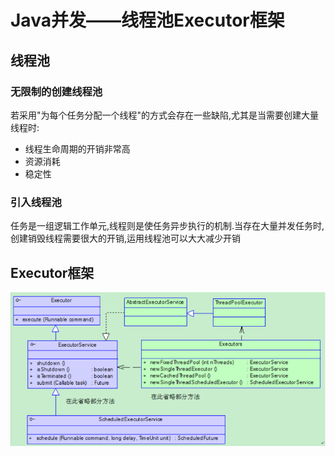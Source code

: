 # Java并发——线程池Executor框架

## 线程池

### 无限制的创建线程池
若采用"为每个任务分配一个线程"的方式会存在一些缺陷,尤其是当需要创建大量线程时:
* 线程生命周期的开销非常高
* 资源消耗
* 稳定性

### 引入线程池
任务是一组逻辑工作单元,线程则是使任务异步执行的机制.当存在大量并发任务时,创建销毁线程需要很大的开销,运用线程池可以大大减少开销

## Executor框架
![](../image/executor.png)
